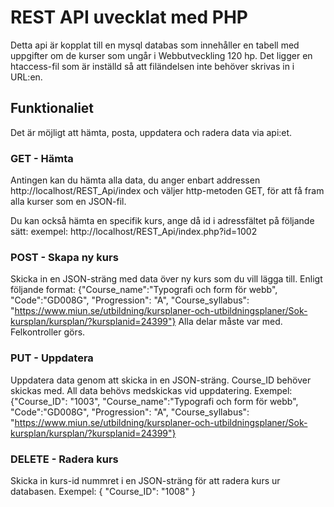 # REST API uvecklat med PHP

Detta api är kopplat till en mysql databas som innehåller en tabell
med uppgifter om de kurser som ungår i Webbutveckling 120 hp.
Det ligger en htaccess-fil som är inställd så att filändelsen inte behöver skrivas 
in i URL:en.

## Funktionaliet
Det är möjligt att hämta, posta, uppdatera och radera data via api:et. 

### GET - Hämta
Antingen kan du hämta alla data, du anger enbart addressen http://localhost/REST_Api/index
och väljer http-metoden GET, för att få fram alla kurser som en JSON-fil.

Du kan också hämta en specifik kurs, ange då id i adressfältet på följande sätt:
exempel: http://localhost/REST_Api/index.php?id=1002

### POST - Skapa ny kurs
Skicka in en JSON-sträng med data över ny kurs som du vill lägga till.
Enligt följande format:
{"Course_name":"Typografi och form för webb", "Code":"GD008G", "Progression": "A", "Course_syllabus": "https://www.miun.se/utbildning/kursplaner-och-utbildningsplaner/Sok-kursplan/kursplan/?kursplanid=24399"}
Alla delar måste var med. Felkontroller görs.

### PUT - Uppdatera
Uppdatera data genom att skicka in en JSON-sträng. Course_ID behöver skickas med. 
All data behövs medskickas vid uppdatering.
Exempel:
{"Course_ID": "1003", "Course_name":"Typografi och form för webb", "Code":"GD008G", "Progression": "A", "Course_syllabus": "https://www.miun.se/utbildning/kursplaner-och-utbildningsplaner/Sok-kursplan/kursplan/?kursplanid=24399"}

### DELETE - Radera kurs
Skicka in kurs-id nummret i en JSON-sträng för att radera kurs ur databasen. 
Exempel: { "Course_ID": "1008" }
